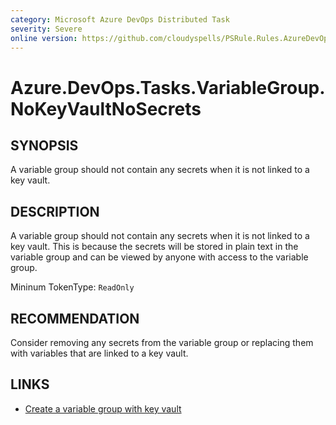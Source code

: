 ```yaml
---
category: Microsoft Azure DevOps Distributed Task
severity: Severe
online version: https://github.com/cloudyspells/PSRule.Rules.AzureDevOps/blob/main/src/PSRule.Rules.AzureDevOps/en/Azure.DevOps.Tasks.VariableGroup.NoKeyVaultNoSecrets.md
---
```


# Azure.DevOps.Tasks.VariableGroup.NoKeyVaultNoSecrets

## SYNOPSIS

A variable group should not contain any secrets when it is not linked to a key vault.

## DESCRIPTION

A variable group should not contain any secrets when it is not linked to a key vault. This is because the secrets will be stored in plain text in the variable group and can be viewed by anyone with access to the variable group.

Mininum TokenType: `ReadOnly`

## RECOMMENDATION

Consider removing any secrets from the variable group or replacing them with variables that are linked to a key vault.

## LINKS

- [Create a variable group with key vault](https://learn.microsoft.com/en-us/azure/devops/pipelines/library/variable-groups?view=azure-devops&tabs=yaml#link-secrets-from-an-azure-key-vault)
